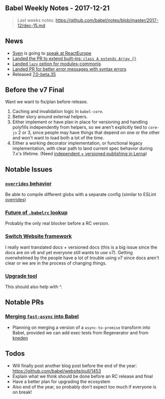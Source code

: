 ## Babel Weekly Notes - 2017-12-21

> Last weeks notes: https://github.com/babel/notes/blob/master/2017-12/dec-15.md

## News

- [Sven](https://twitter.com/svensauleau) is going to [speak at ReactEurope](https://twitter.com/ReactEurope/status/943792622753247232)
- [Landed the PR to extend built-ins: `class A extends Array {}`](https://github.com/babel/babel/pull/7020)
- [Landed `lazy` option for modules-commonjs](https://github.com/babel/babel/pull/6952)
- [Landed PR for better error messages with syntax errors](https://twitter.com/left_pad/status/942859244759666691)
- Released [7.0-beta.35](https://github.com/babel/babel/releases/tag/v7.0.0-beta.35)

## Before the v7 Final

Want we want to fix/plan before release.

1. Caching and invalidation logic in `babel-core`.
2. Better story around external helpers.
3. Either implement or have plan in place for versioning and handling polyfills independently from helpers, so we aren't explicitly tied to `core-js` 2 or 3, since people may have things that depend on one or the other and won't want to load both a lot of the time.
4. Either a working decorator implementation, or functional legacy implementation, with clear path to land current spec behavior during 7.x's lifetime. (Need [independent + versioned publishing in Lerna](https://github.com/lerna/lerna/issues/1121))

## Notable Issues

### [`overrides` behavior](https://github.com/babel/babel/issues/5451)

Be able to compile different globs with a separate config (similar to ESLint [overrides](https://eslint.org/docs/user-guide/configuring#configuration-based-on-glob-patterns))

### [Future of `.babelrc` lookup](https://github.com/babel/babel/issues/6766#issuecomment-352225586)

Probably the only real blocker before a RC version.

### [Switch Website framework](https://github.com/babel/website/issues/1485)

I really want translated docs + versioned docs (this is a big issue since the docs are on v6 and yet everyone still wants to use v7). Getting overwhelmed by the people have a lot of trouble using v7 since docs aren't clear or we are in the process of changing things.

### [Upgrade tool](https://github.com/babel/notes/issues/44)

This should also help with ^.

## Notable PRs

### [Merging `fast-async` into Babel](https://github.com/babel/babel/pull/7076)

- Planning on merging a version of a `async-to-promise` transform into Babel,
provided we can add exec tests from Regenerator and from [kneden](https://github.com/babel/kneden)

## Todos

- Will finally post another blog post before the end of the year: https://github.com/babel/website/pull/1453
- Explain what we think should be done before an RC release and final
- Have a better plan for upgrading the ecosystem
- Also end of the year, so probably don't expect too much if everyone is on break!
